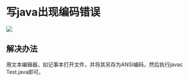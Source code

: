 # 写java出现编码错误

![](https://ldsoy.coding.net/p/PC/d/Img/git/raw/master/MDimg/202109091654089.png)

## 解决办法

用文本编辑器，如记事本打开文件，并将其另存为ANSI编码，然后执行javac Test.java即可。